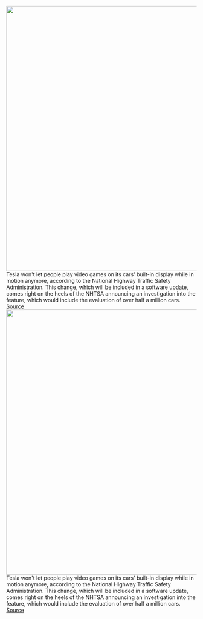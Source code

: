<img src='https://cdn.vox-cdn.com/thumbor/SP5AnOP5yKTb7w-nglZF9Bw8_IQ=/0x0:3098x2324/1200x800/filters:focal(1302x915:1796x1409)/cdn.vox-cdn.com/uploads/chorus_image/image/70312431/IMG_0834.0.jpeg' width='700px' /><br/>
Tesla won't let people play video games on its cars' built-in display while in motion anymore, according to the National Highway Traffic Safety Administration. This change, which will be included in a software update, comes right on the heels of the NHTSA announcing an investigation into the feature, which would include the evaluation of over half a million cars.
<a href='https://www.theverge.com/2021/12/23/22852283/tesla-nhtsa-in-car-games-driving-passenger-play-arcade'> Source <a/><img src='https://cdn.vox-cdn.com/thumbor/SP5AnOP5yKTb7w-nglZF9Bw8_IQ=/0x0:3098x2324/1200x800/filters:focal(1302x915:1796x1409)/cdn.vox-cdn.com/uploads/chorus_image/image/70312431/IMG_0834.0.jpeg' width='700px' /><br/>
Tesla won't let people play video games on its cars' built-in display while in motion anymore, according to the National Highway Traffic Safety Administration. This change, which will be included in a software update, comes right on the heels of the NHTSA announcing an investigation into the feature, which would include the evaluation of over half a million cars.
<a href='https://www.theverge.com/2021/12/23/22852283/tesla-nhtsa-in-car-games-driving-passenger-play-arcade'> Source <a/>